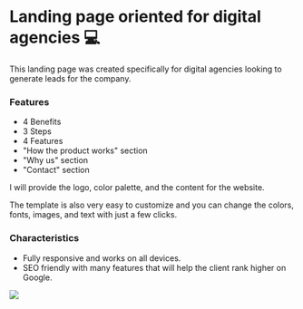 # Landing page oriented for digital agencies 💻

This landing page was created specifically for digital agencies looking to generate leads for the company.

### Features
- 4 Benefits
- 3 Steps
- 4 Features
- "How the product works" section
- "Why us" section
- "Contact" section

I will provide the logo, color palette, and the content for the website.

The template is also very easy to customize and you can change the colors, fonts, images, and text with just a few clicks.

### Characteristics 
- Fully responsive and works on all devices.
- SEO friendly with many features that will help the client rank higher on Google.

<img src='https://github.com/Lautaroef/saas-landing-page-2/blob/main/landing%20page%20template%202.png?raw=true' />
